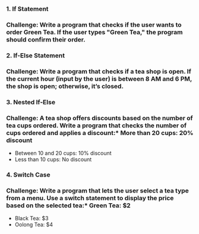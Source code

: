 ### 1. **If Statement**

### **Challenge:** Write a program that checks if the user wants to order Green Tea. If the user types "Green Tea," the program should confirm their order.

### 2. **If-Else Statement**

### **Challenge:** Write a program that checks if a tea shop is open. If the current hour (input by the user) is between 8 AM and 6 PM, the shop is open; otherwise, it’s closed.

### 3. **Nested If-Else**

### **Challenge:** A tea shop offers discounts based on the number of tea cups ordered. Write a program that checks the number of cups ordered and applies a discount:\* More than 20 cups: 20% discount

- Between 10 and 20 cups: 10% discount
- Less than 10 cups: No discount

### 4. **Switch Case**

### **Challenge:** Write a program that lets the user select a tea type from a menu. Use a switch statement to display the price based on the selected tea:\* Green Tea: $2

- Black Tea: $3
- Oolong Tea: $4
